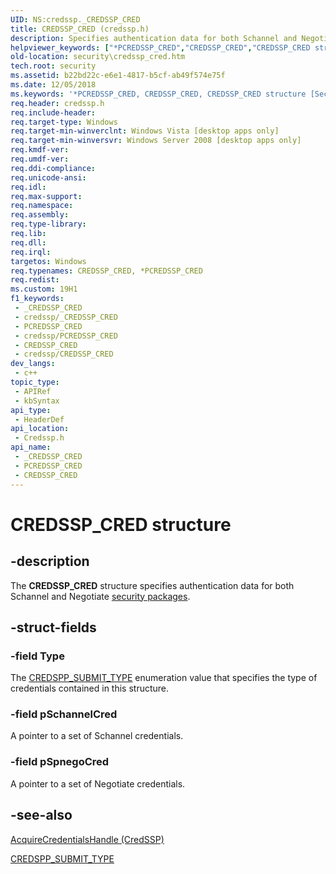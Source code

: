 ```yaml
---
UID: NS:credssp._CREDSSP_CRED
title: CREDSSP_CRED (credssp.h)
description: Specifies authentication data for both Schannel and Negotiate security packages.
helpviewer_keywords: ["*PCREDSSP_CRED","CREDSSP_CRED","CREDSSP_CRED structure [Security]","PCREDSSP_CRED","PCREDSSP_CRED structure pointer [Security]","credssp/CREDSSP_CRED","credssp/PCREDSSP_CRED","security.credssp_cred"]
old-location: security\credssp_cred.htm
tech.root: security
ms.assetid: b22bd22c-e6e1-4817-b5cf-ab49f574e75f
ms.date: 12/05/2018
ms.keywords: '*PCREDSSP_CRED, CREDSSP_CRED, CREDSSP_CRED structure [Security], PCREDSSP_CRED, PCREDSSP_CRED structure pointer [Security], credssp/CREDSSP_CRED, credssp/PCREDSSP_CRED, security.credssp_cred'
req.header: credssp.h
req.include-header: 
req.target-type: Windows
req.target-min-winverclnt: Windows Vista [desktop apps only]
req.target-min-winversvr: Windows Server 2008 [desktop apps only]
req.kmdf-ver: 
req.umdf-ver: 
req.ddi-compliance: 
req.unicode-ansi: 
req.idl: 
req.max-support: 
req.namespace: 
req.assembly: 
req.type-library: 
req.lib: 
req.dll: 
req.irql: 
targetos: Windows
req.typenames: CREDSSP_CRED, *PCREDSSP_CRED
req.redist: 
ms.custom: 19H1
f1_keywords:
 - _CREDSSP_CRED
 - credssp/_CREDSSP_CRED
 - PCREDSSP_CRED
 - credssp/PCREDSSP_CRED
 - CREDSSP_CRED
 - credssp/CREDSSP_CRED
dev_langs:
 - c++
topic_type:
 - APIRef
 - kbSyntax
api_type:
 - HeaderDef
api_location:
 - Credssp.h
api_name:
 - _CREDSSP_CRED
 - PCREDSSP_CRED
 - CREDSSP_CRED
---
```


# CREDSSP_CRED structure


## -description

 The <b>CREDSSP_CRED</b> structure specifies authentication data for both Schannel and Negotiate <a href="/windows/desktop/SecGloss/s-gly">security packages</a>.

## -struct-fields

### -field Type

The <a href="/windows/win32/api/credssp/ne-credssp-credspp_submit_type">CREDSPP_SUBMIT_TYPE</a> enumeration value that specifies the type of credentials contained in this structure.

### -field pSchannelCred

A pointer to a set of Schannel credentials.

### -field pSpnegoCred

A pointer to a set of Negotiate credentials.

## -see-also

<a href="/windows/desktop/api/sspi/nf-sspi-acquirecredentialshandlea">AcquireCredentialsHandle (CredSSP)</a>



<a href="/windows/win32/api/credssp/ne-credssp-credspp_submit_type">CREDSPP_SUBMIT_TYPE</a>

